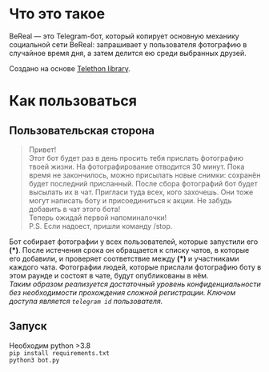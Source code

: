 # Что это такое
BeReal — это Telegram-бот, который копирует основную механику социальной сети BeReal: запрашивает у пользователя фотографию в случайное время дня, а затем делится ею среди выбранных друзей.

Создано на основе [Telethon library](https://github.com/LonamiWebs/Telethon).


# Как пользоваться
## Пользовательская сторона
> Привет!  
> Этот бот будет раз в день просить тебя прислать фотографию твоей жизни. На фотографирование отводится 30 минут. Пока время не закончилось, можно присылать новые снимки: сохранён будет последний присланный.
> После сбора фотографий бот будет высылать их в чат. Пригласи туда всех, кого захочешь. Они тоже могут написать боту и присоединиться к акции. Не забудь добавить в чат этого бота!  
> Теперь ожидай первой напоминалочки!  
> P.S. Eсли надоест, пришли команду /stop.  

Бот собирает фотографии у всех пользователей, которые запустили его **(\*)**. После истечения срока он обращается к списку чатов, в которые его добавили, и проверяет соответствие между **(\*)** и участниками каждого чата. Фотографии людей, которые прислали фотографию боту в этом раунде и состоят в чате, будут опубликованы в нём.  
_Таким образом реализуется достаточный уровень конфиденциальности без необходимости прохождения сложной регистрации. Ключом доступа является `telegram id` пользователя._

## Запуск
Необходим python >3.8  
`pip install requirements.txt`  
`python3 bot.py`
